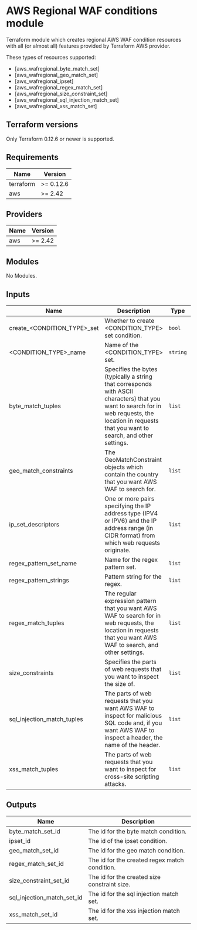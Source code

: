 # AWS Regional WAF conditions module

Terraform module which creates regional AWS WAF condition resources with all (or almost all) features provided by Terraform AWS provider.

These types of resources supported:

* [aws_wafregional_byte_match_set]
* [aws_wafregional_geo_match_set]
* [aws_wafregional_ipset]
* [aws_wafregional_regex_match_set]
* [aws_wafregional_size_constraint_set]
* [aws_wafregional_sql_injection_match_set]
* [aws_wafregional_xss_match_set]

## Terraform versions

Only Terraform 0.12.6 or newer is supported.

<!-- BEGINNING OF PRE-COMMIT-TERRAFORM DOCS HOOK -->
## Requirements

| Name | Version |
|------|---------|
| terraform | >= 0.12.6 |
| aws | >= 2.42 |

## Providers

| Name | Version |
|------|---------|
| aws | >= 2.42 |

## Modules

No Modules.
## Inputs

| Name | Description | Type | Default | Required |
|------|-------------|------|---------|:--------:|
| create_<CONDITION_TYPE>_set | Whether to create <CONDITION_TYPE> set condition. | `bool` | `false` | no |
| <CONDITION_TYPE>_name | Name of the <CONDITION_TYPE> set. | `string` | `null` | yes |
| byte_match_tuples | Specifies the bytes (typically a string that corresponds with ASCII characters) that you want to search for in web requests, the location in requests that you want to search, and other settings. | `list` | `[]` | no |
| geo_match_constraints | The GeoMatchConstraint objects which contain the country that you want AWS WAF to search for. | `list` | `[]` | no |
| ip_set_descriptors | One or more pairs specifying the IP address type (IPV4 or IPV6) and the IP address range (in CIDR format) from which web requests originate. | `list` | `[]` | no |
| regex_pattern_set_name | Name for the regex pattern set. | `list` | `[]` | no |
| regex_pattern_strings | Pattern string for the regex. | `list` | `[]` | no |
| regex_match_tuples | The regular expression pattern that you want AWS WAF to search for in web requests, the location in requests that you want AWS WAF to search, and other settings. | `list` | `[]` | no |
| size_constraints | Specifies the parts of web requests that you want to inspect the size of. | `list` | `[]` | no |
| sql_injection_match_tuples | The parts of web requests that you want AWS WAF to inspect for malicious SQL code and, if you want AWS WAF to inspect a header, the name of the header. | `list` | `[]` | no |
| xss_match_tuples | The parts of web requests that you want to inspect for cross-site scripting attacks. | `list` | `[]` | no |

## Outputs

| Name | Description |
|------|-------------|
| byte\_match\_set\_id | The id for the byte match condition. |
| ipset\_id | The id of the ipset condition. |
| geo\_match\_set\_id | The id for the geo match condition. |
| regex\_match\_set\_id | The id for the created regex match condition. |
| size\_constraint\_set\_id | The id for the created size constraint size. |. |
| sql\_injection\_match\_set\_id | The id for the sql injection match set. |
| xss\_match\_set\_id | The id for the xss injection match set. |
<!-- END OF PRE-COMMIT-TERRAFORM DOCS HOOK -->
